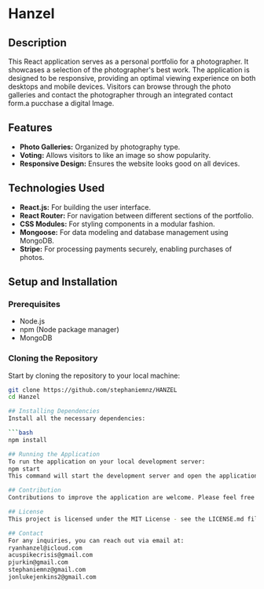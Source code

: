 # Hanzel

## Description
This React application serves as a personal portfolio for a photographer. It showcases a selection of the photographer's best work. The application is designed to be responsive, providing an optimal viewing experience on both desktops and mobile devices. Visitors can browse through the photo galleries and contact the photographer through an integrated contact form.a pucchase a digital Image.

## Features
- **Photo Galleries:** Organized by photography type.
- **Voting:** Allows visitors to like an image so show popularity.
- **Responsive Design:** Ensures the website looks good on all devices.


## Technologies Used
- **React.js:** For building the user interface.
- **React Router:** For navigation between different sections of the portfolio.
- **CSS Modules:** For styling components in a modular fashion.
- **Mongoose:** For data modeling and database management using MongoDB.
- **Stripe:** For processing payments securely, enabling purchases of photos.

## Setup and Installation

### Prerequisites
- Node.js
- npm (Node package manager)
- MongoDB

### Cloning the Repository
Start by cloning the repository to your local machine:

```bash
git clone https://github.com/stephaniemnz/HANZEL
cd Hanzel

## Installing Dependencies
Install all the necessary dependencies:

```bash
npm install

## Running the Application
To run the application on your local development server:
npm start
This command will start the development server and open the application in your default web browser. The server runs on http://localhost:3000 by default.

## Contribution
Contributions to improve the application are welcome. Please feel free to fork the repository and submit pull requests.

## License
This project is licensed under the MIT License - see the LICENSE.md file for details.

## Contact
For any inquiries, you can reach out via email at: 
ryanhanzel@icloud.com
acuspikecrisis@gmail.com
pjurkin@gmail.com
stephaniemnz@gmail.com
jonlukejenkins2@gmail.com

